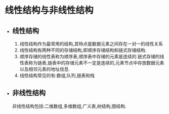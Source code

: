 # 线性结构与非线性结构

- ## 线性结构

  1. 线性结构作为最常用的结构,其特点是数据元素之间存在一对一的线性关系
  2. 线性结构有两种不同的存储结构,即顺序存储结构和链式存储结构.
  3. 顺序存储的线性表称为顺序表,顺序表中存储的元素是连续的.链式存储的线性表称为链表,链表中的存储元素不一定是连续的,元素节点中存放数据元素以及相邻元素的地址信息.
  4. 线性结构常见的有:数组,队列,链表和栈

- ## 非线性结构

  非线性结构包括:二维数组,多维数组,广义表,树结构,图结构.
  
